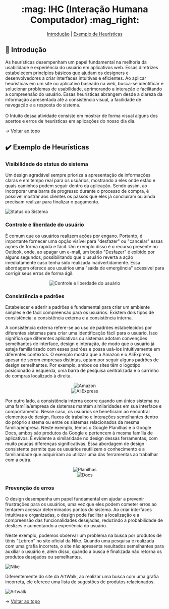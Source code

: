 <h1 id="topo" align="center">:mag: IHC (Interação Humana Computador) :mag_right:</h1>

<p align="center">
    <a href="#Intro">Introdução</a>  |  
    <a href="#Heurísticas">Exemplo de Heurísticas</a> 
</p>

<span id="Intro">

## :bookmark_tabs: Introdução
As heurísticas desempenham um papel fundamental na melhoria da usabilidade e experiência do usuário em aplicativos web. Essas diretrizes estabelecem princípios básicos que ajudam os designers e desenvolvedores a criar interfaces intuitivas e eficientes.
Ao aplicar heurísticas em um site ou aplicativo baseado na web, busca-se identificar e solucionar problemas de usabilidade, aprimorando a interação e facilitando a compreensão do usuário. Essas heurísticas abrangem desde a clareza da informação apresentada até a consistência visual, a facilidade de navegação e a resposta do sistema.
<br> <br>
O Intuito dessa atividade consiste em mostrar de forma visual alguns dos acertos e erros de heurísticas em aplicações do nosso dia dia.

→ [Voltar ao topo](#topo)
  
<span id="Heurísticas">

## :heavy_check_mark: Exemplo de Heurísticas
  
### Visibilidade do status do sistema
Um design agradável sempre prioriza a apresentação de informações claras e em tempo real para os usuários, mostrando a eles onde estão e quais caminhos podem seguir dentro da aplicação. Sendo assim, ao incorporar uma barra de progresso durante o processo de compra, é possível mostrar aos clientes os passos que eles já concluíram ou ainda precisam realizar para finalizar o pagamento.
<br>
  
![Status do Sistema](https://github.com/wallacefelipe21/Bertoti/assets/92696799/30cf6efc-eb92-4aaf-a29d-88a8c0a019f7)

### Controle e liberdade do usuário
É comum que os usuários realizem ações por engano. Portanto, é importante fornecer uma opção visível para "desfazer" ou "cancelar" essas ações de forma rápida e fácil. Um exemplo disso é o recurso presente no Outlook, onde, ao apagar um e-mail, um botão "Desfazer" é exibido por alguns segundos, possibilitando que o usuário reverta a ação imediatamente caso tenha sido realizada inadvertidamente. Essa abordagem oferece aos usuários uma "saída de emergência" acessível para corrigir seus erros de forma ágil.
<br>
<div align="center">   
    
![Controle e liberdade do usuário](https://github.com/wallacefelipe21/Bertoti/assets/92696799/4bae609f-9132-4d8d-995f-45884dcff93e)
 <br>  
 </div>

### Consistência e padrões
Estabelecer e aderir a padrões é fundamental para criar um ambiente simples e de fácil compreensão para os usuários. Existem dois tipos de consistência: a consistência externa e a consistência interna.

A consistência externa refere-se ao uso de padrões estabelecidos por diferentes sistemas para criar uma identificação fácil para o usuário. Isso significa que diferentes aplicativos ou sistemas adotam convenções semelhantes de interface, design e interação, de modo que o usuário já esteja familiarizado com esses padrões e possa usá-los intuitivamente em diferentes contextos. O exemplo mostra que a Amazon e o AliExpress, apesar de serem empresas distintas, optam por seguir alguns padrões de design semelhantes. Por exemplo, ambos os sites têm o logotipo posicionado à esquerda, uma barra de pesquisa centralizada e o carrinho de compras localizado à direita.
    
<div align="center">   
    
![Amazon](https://github.com/wallacefelipe21/Bertoti/assets/92696799/89baeff9-3acc-4a76-b53f-57f9ae05efe8)
<br> 
![AliExpress](https://github.com/wallacefelipe21/Bertoti/assets/92696799/258074e1-4ee5-4667-b595-a740b53f409f)
 <br>  
 </div>
    
Por outro lado, a consistência interna ocorre quando um único sistema ou uma família/empresa de sistemas mantém similaridades em sua interface e comportamento. Nesse caso, os usuários se beneficiam ao encontrar elementos de design, fluxos de trabalho e interações semelhantes dentro do próprio sistema ou entre os sistemas relacionados da mesma família/empresa. Neste exemplo, temos o Google Planilhas e o Google Docs, ambos são produtos da Google e pertencem à mesma família de aplicativos. É evidente a similaridade no design dessas ferramentas, com muito poucas diferenças significativas. Essa abordagem de design consistente permite que os usuários reutilizem o conhecimento e a familiaridade que adquiriram ao utilizar uma das ferramentas ao trabalhar com a outra.

<div align="center">   
    
![Planilhas](https://github.com/wallacefelipe21/Bertoti/assets/92696799/832b6974-bb8c-4b60-8c96-d696e6e70795)
<br> 
![Docs](https://github.com/wallacefelipe21/Bertoti/assets/92696799/8ef88e9b-21e9-4da6-a87f-3d16196e2382)
 <br>  
 </div>
    
### Prevenção de erros 
O design desempenha um papel fundamental em ajudar a prevenir frustrações para os usuários, uma vez que eles podem cometer erros ao tentarem acessar determinados pontos do sistema. Ao criar interfaces intuitivas e organizadas, o design pode facilitar a localização e a compreensão das funcionalidades desejadas, reduzindo a probabilidade de deslizes e aumentando a experiência do usuário. 

Neste exemplo, podemos observar um problema na busca por produtos de tênis "Lebron" no site oficial da Nike. Quando uma pesquisa é realizada com uma grafia incorreta, o site não apresenta resultados semelhantes para auxiliar o usuário e, além disso, quando a busca é finalizada não retorna os produtos desejados ou semelhantes.
    
![Nike](https://github.com/wallacefelipe21/Bertoti/assets/92696799/f0a0e45a-94d5-4a18-8a65-75f99d424686)

Diferentemente do site da ArtWalk, ao realizar uma busca com uma grafia incorreta, ele oferece uma lista de sugestões de produtos relacionados.
    
![Artwalk](https://github.com/wallacefelipe21/Bertoti/assets/92696799/9e144e8c-f355-4acd-b117-56ccdff33cea)

→ [Voltar ao topo](#topo)
